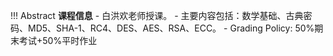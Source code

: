 !!! Abstract
    **课程信息**
    - 白洪欢老师授课。
    - 主要内容包括：数学基础、古典密码、MD5、SHA-1、RC4、DES、AES、RSA、ECC。
    - Grading Policy:
      50%期末考试+50%平时作业

